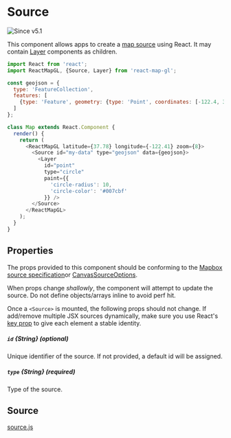 # Source

![Since v5.1](https://img.shields.io/badge/since-v5.1-green)

This component allows apps to create a [map source](https://docs.mapbox.com/mapbox-gl-js/style-spec/#sources) using React. It may contain [Layer](/docs/components/layer.md) components as children.

```js
import React from 'react';
import ReactMapGL, {Source, Layer} from 'react-map-gl';

const geojson = {
  type: 'FeatureCollection',
  features: [
    {type: 'Feature', geometry: {type: 'Point', coordinates: [-122.4, 37.8]}}
  ]
};

class Map extends React.Component {
  render() {
    return (
      <ReactMapGL latitude={37.78} longitude={-122.41} zoom={8}>
        <Source id="my-data" type="geojson" data={geojson}>
          <Layer
            id="point"
            type="circle"
            paint={{
              'circle-radius': 10,
              'circle-color': '#007cbf'
            }} />
        </Source>
      </ReactMapGL>
    );
  }
}
```

## Properties

The props provided to this component should be conforming to the [Mapbox source specification](https://docs.mapbox.com/mapbox-gl-js/style-spec/#sources)or [CanvasSourceOptions](https://docs.mapbox.com/mapbox-gl-js/api/#canvassourceoptions).

When props change *shallowly*, the component will attempt to update the source. Do not define objects/arrays inline to avoid perf hit.

Once a `<Source>` is mounted, the following props should not change. If add/remove multiple JSX sources dynamically, make sure you use React's [key prop](https://reactjs.org/docs/lists-and-keys.html#keys) to give each element a stable identity.

##### `id` {String} (optional)
Unique identifier of the source. If not provided, a default id will be assigned.

##### `type` {String} (required)
Type of the source.

## Source
[source.js](https://github.com/uber/react-map-gl/tree/5.2-release/src/components/source.js)

